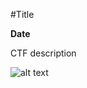 #Title

**Date**

CTF description

![alt text](https://myoctocat.com/assets/images/base-octocat.svg)

